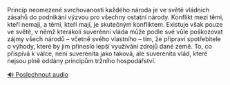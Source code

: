 
Princip neomezené svrchovanosti každého národa je ve světě vládních zásahů do podnikání výzvou pro všechny ostatní národy. Konflikt mezi těmi, kteří nemají, a těmi, kteří mají, je skutečným konfliktem. Existuje však pouze ve světě, v němž kterákoli suverénní vláda může podle své vůle poškozovat zájmy všech národů – včetně svého vlastního – tím, že připraví spotřebitele o výhody, které by jim přineslo lepší využívání zdrojů dané země. To, co přispívá k válce, není suverenita jako taková, ale suverenita vlád, které nejsou plně oddány principům tržního hospodářství.

[🔊 Poslechnout audio](/data/7-paragraphs/audio/chapter_137/para_005-Princip-neomezen-svrchovanosti-kadho-nroda-je.mp3)
